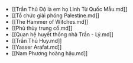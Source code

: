 - [[Trần Thủ Độ là em họ Linh Từ Quốc Mẫu.md]]
- [[Tổ chức giải phóng Palestine.md]]
- [[The Hammer of Witches.md]]
- [[Phù thủy trung cổ.md]]
- [[Quan hệ huyết thống nhà Trần - Lý.md]]
- [[Trần Thủ Huy.md]]
- [[Yasser Arafat.md]]
- [[Nam Phương hoàng hậu.md]]
